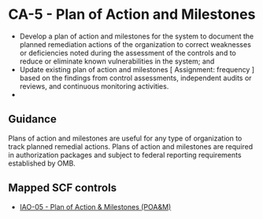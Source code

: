 # CA-5 - Plan of Action and Milestones
- Develop a plan of action and milestones for the system to document the planned remediation actions of the organization to correct weaknesses or deficiencies noted during the assessment of the controls and to reduce or eliminate known vulnerabilities in the system; and
- Update existing plan of action and milestones \[ Assignment: frequency \] based on the findings from control assessments, independent audits or reviews, and continuous monitoring activities.
- 
## Guidance
Plans of action and milestones are useful for any type of organization to track planned remedial actions. Plans of action and milestones are required in authorization packages and subject to federal reporting requirements established by OMB.
## Mapped SCF controls
- [IAO-05 - Plan of Action & Milestones (POA&M)](../scf/iao-05-planofaction&milestones(poa&m).md)